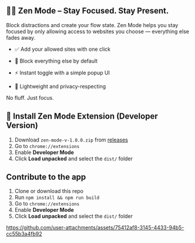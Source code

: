 ## 🧘‍♂️ Zen Mode – Stay Focused. Stay Present.
Block distractions and create your flow state.
Zen Mode helps you stay focused by only allowing access to websites you choose — everything else fades away.
* ✅ Add your allowed sites with one click

* 🚫 Block everything else by default

* ⚡ Instant toggle with a simple popup UI

* 🧩 Lightweight and privacy-respecting

No fluff. Just focus.

## 🧩 Install Zen Mode Extension (Developer Version)

1. Download `zen-mode-v-1.0.0.zip` from [releases](https://github.com/ylu021/zenmode/releases)
2. Go to `chrome://extensions`
3. Enable **Developer Mode**
4. Click **Load unpacked** and select the `dist/` folder

## Contribute to the app

1. Clone or download this repo
2. Run `npm install && npm run build`
3. Go to `chrome://extensions`
4. Enable **Developer Mode**
5. Click **Load unpacked** and select the `dist/` folder

https://github.com/user-attachments/assets/75412af8-3145-4433-94b5-cc55b3a4fb92


